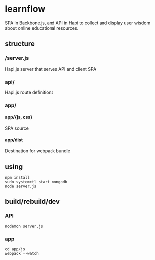 # learnflow

SPA in Backbone.js, and API in Hapi to collect and display user wisdom about online educational resources.

## structure

### /server.js

Hapi.js server that serves API and client SPA

### api/

Hapi.js route definitions

### app/

#### app/{js, css}

SPA source

#### app/dist

Destination for webpack bundle

## using

```
npm install
sudo systemctl start mongodb
node server.js
```
## build/rebuild/dev

### API

```nodemon server.js```

### app

```
cd app/js
webpack --watch
```


